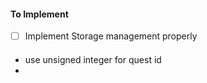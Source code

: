 #### To Implement

- [ ] Implement Storage management properly

####

- use unsigned integer for quest id
- 
